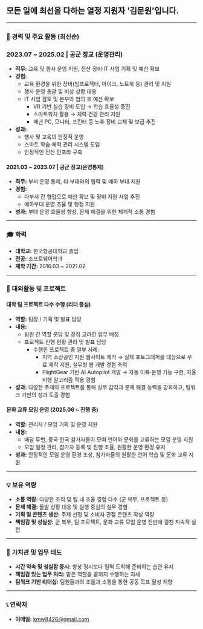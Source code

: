 ## 모든 일에 최선을 다하는 열정 지원자 '김문원'입니다.
---

### 📅 경력 및 주요 활동 (최신순)

### 2023.07 ~ 2025.02 | 공군 장교 (운영관리)
- **직무:** 교육 및 행사 운영 지원, 전산 장비·IT 사업 기획 및 예산 확보
- **경험:**
  - 교육 환경을 위한 장비(빔프로젝터, 마이크, 노트북 등) 관리 및 지원
  - 행사 운영 총괄 및 비상 상황 대응
  - IT 사업 검토 및 본부와 협의 후 예산 확보
    - VR 기반 실습 장비 도입 → 학습 효율성 증진
    - 스마트워치 활용 → 체력·건강 관리 지원
    - 매년 PC, 모니터, 프린터 등 노후 장비 교체 및 보급 추진
- **성과:**
  - 행사 및 교육의 안정적 운영
  - 스마트 학습·체력 관리 시스템 도입
  - 안정적인 전산 인프라 구축

#### 2021.03 ~ 2023.07 | 공군 장교(운영통제)
- **직무:** 부서 운영 통제, 타 부대와의 협력 및 예하 부대 지원
- **경험:**
  - 다부서 간 협업으로 예산 확보 및 장비 지원 사업 추진
  - 예하부대 운영 조율 및 행정 지원
- **성과:** 부대 운영 효율성 향상, 문제 해결을 위한 체계적 소통 경험

---

### 🎓 학력
- **대학교:** 한국항공대학교 졸업
- **전공:** 소프트웨어학과
- **재학 기간:** 2016.03 ~ 2021.02

---

### 📌 대외활동 및 프로젝트

#### 대학 팀 프로젝트 다수 수행 (리더 중심)
- **역할:** 팀장 / 기획 및 발표 담당
- **내용:**
  - 팀원 간 역할 분담 및 장점 고려한 업무 배정
  - 프로젝트 진행 현황 관리 및 발표 담당  
    - 수행한 프로젝트 중 일부 사례:
      - 지역 소상공인 지원 웹사이트 제작 → 실제 포토그래퍼를 대상으로 무료 제작 지원, 실무형 웹 개발 경험 축적  
      - FlightGear 기반 AI Autopilot 개발 → 자동 이륙·운행 기능 구현, 자율 비행 알고리즘 적용 경험
- **성과:** 다양한 주제의 프로젝트를 통해 실무 감각과 문제 해결 능력을 강화하고, 팀워크 기반의 성과 도출 경험

#### 문화 교류 모임 운영 (2025.06 ~ 진행 중)
- **역할:** 관리자 / 모임 기획 및 운영 지원
- **내용:**
  - 매달 두번, 중국·한국 참가자들이 모여 언어와 문화를 교류하는 모임 운영 지원
  - 모임 일정 관리, 참가자 등록 및 진행 조율, 원활한 운영 환경 유지
- **성과:** 안정적인 모임 운영 환경 조성, 참가자들의 원활한 언어 학습 및 문화 교류 지원

---

### 💡 보유 역량
- **소통 역량:** 다양한 조직 및 팀 내 조율 경험 다수 (군 복무, 프로젝트 등)
- **문제 해결:** 돌발 상황 대응 및 실행 중심의 실무 경험
- **기획 및 콘텐츠 생산:** 주제 선정 및 소비자 관점 콘텐츠 작성 역량
- **책임감 및 성실성:** 군 복무, 팀 프로젝트, 문화 교류 모임 운영 전반에 걸친 지속적 실천

---

### 🧭 가치관 및 업무 태도
- **시간 약속 및 성실함 중시:** 항상 정시보다 일찍 도착해 준비하는 습관 유지
- **책임감 있는 업무 처리:** 맡은 역할을 끝까지 수행하는 자세
- **팀워크 기반 리더십:** 팀원들과의 조율과 소통을 통한 공동 목표 달성 지향

---

### 📞 연락처
- **이메일:** kmw8426@gmail.com
